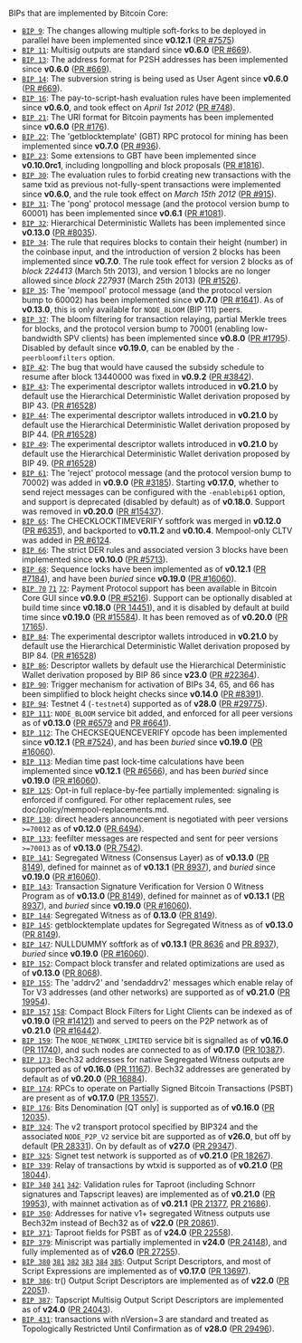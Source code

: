 BIPs that are implemented by Bitcoin Core:

* [`BIP 9`](https://github.com/bgcoin/bips/blob/master/bip-0009.mediawiki): The changes allowing multiple soft-forks to be deployed in parallel have been implemented since **v0.12.1**  ([PR #7575](https://github.com/BGCoinDev/bgcoin/pull/7575))
* [`BIP 11`](https://github.com/bgcoin/bips/blob/master/bip-0011.mediawiki): Multisig outputs are standard since **v0.6.0** ([PR #669](https://github.com/BGCoinDev/bgcoin/pull/669)).
* [`BIP 13`](https://github.com/bgcoin/bips/blob/master/bip-0013.mediawiki): The address format for P2SH addresses has been implemented since **v0.6.0** ([PR #669](https://github.com/BGCoinDev/bgcoin/pull/669)).
* [`BIP 14`](https://github.com/bgcoin/bips/blob/master/bip-0014.mediawiki): The subversion string is being used as User Agent since **v0.6.0** ([PR #669](https://github.com/BGCoinDev/bgcoin/pull/669)).
* [`BIP 16`](https://github.com/bgcoin/bips/blob/master/bip-0016.mediawiki): The pay-to-script-hash evaluation rules have been implemented since **v0.6.0**, and took effect on *April 1st 2012* ([PR #748](https://github.com/BGCoinDev/bgcoin/pull/748)).
* [`BIP 21`](https://github.com/bgcoin/bips/blob/master/bip-0021.mediawiki): The URI format for Bitcoin payments has been implemented since **v0.6.0** ([PR #176](https://github.com/BGCoinDev/bgcoin/pull/176)).
* [`BIP 22`](https://github.com/bgcoin/bips/blob/master/bip-0022.mediawiki): The 'getblocktemplate' (GBT) RPC protocol for mining has been implemented since **v0.7.0** ([PR #936](https://github.com/BGCoinDev/bgcoin/pull/936)).
* [`BIP 23`](https://github.com/bgcoin/bips/blob/master/bip-0023.mediawiki): Some extensions to GBT have been implemented since **v0.10.0rc1**, including longpolling and block proposals ([PR #1816](https://github.com/BGCoinDev/bgcoin/pull/1816)).
* [`BIP 30`](https://github.com/bgcoin/bips/blob/master/bip-0030.mediawiki): The evaluation rules to forbid creating new transactions with the same txid as previous not-fully-spent transactions were implemented since **v0.6.0**, and the rule took effect on *March 15th 2012* ([PR #915](https://github.com/BGCoinDev/bgcoin/pull/915)).
* [`BIP 31`](https://github.com/bgcoin/bips/blob/master/bip-0031.mediawiki): The 'pong' protocol message (and the protocol version bump to 60001) has been implemented since **v0.6.1** ([PR #1081](https://github.com/BGCoinDev/bgcoin/pull/1081)).
* [`BIP 32`](https://github.com/bgcoin/bips/blob/master/bip-0032.mediawiki): Hierarchical Deterministic Wallets has been implemented since **v0.13.0** ([PR #8035](https://github.com/BGCoinDev/bgcoin/pull/8035)).
* [`BIP 34`](https://github.com/bgcoin/bips/blob/master/bip-0034.mediawiki): The rule that requires blocks to contain their height (number) in the coinbase input, and the introduction of version 2 blocks has been implemented since **v0.7.0**. The rule took effect for version 2 blocks as of *block 224413* (March 5th 2013), and version 1 blocks are no longer allowed since *block 227931* (March 25th 2013) ([PR #1526](https://github.com/BGCoinDev/bgcoin/pull/1526)).
* [`BIP 35`](https://github.com/bgcoin/bips/blob/master/bip-0035.mediawiki): The 'mempool' protocol message (and the protocol version bump to 60002) has been implemented since **v0.7.0** ([PR #1641](https://github.com/BGCoinDev/bgcoin/pull/1641)). As of **v0.13.0**, this is only available for `NODE_BLOOM` (BIP 111) peers.
* [`BIP 37`](https://github.com/bgcoin/bips/blob/master/bip-0037.mediawiki): The bloom filtering for transaction relaying, partial Merkle trees for blocks, and the protocol version bump to 70001 (enabling low-bandwidth SPV clients) has been implemented since **v0.8.0** ([PR #1795](https://github.com/BGCoinDev/bgcoin/pull/1795)). Disabled by default since **v0.19.0**, can be enabled by the `-peerbloomfilters` option.
* [`BIP 42`](https://github.com/bgcoin/bips/blob/master/bip-0042.mediawiki): The bug that would have caused the subsidy schedule to resume after block 13440000 was fixed in **v0.9.2** ([PR #3842](https://github.com/BGCoinDev/bgcoin/pull/3842)).
* [`BIP 43`](https://github.com/bgcoin/bips/blob/master/bip-0043.mediawiki): The experimental descriptor wallets introduced in **v0.21.0** by default use the Hierarchical Deterministic Wallet derivation proposed by BIP 43. ([PR #16528](https://github.com/BGCoinDev/bgcoin/pull/16528))
* [`BIP 44`](https://github.com/bgcoin/bips/blob/master/bip-0044.mediawiki): The experimental descriptor wallets introduced in **v0.21.0** by default use the Hierarchical Deterministic Wallet derivation proposed by BIP 44. ([PR #16528](https://github.com/BGCoinDev/bgcoin/pull/16528))
* [`BIP 49`](https://github.com/bgcoin/bips/blob/master/bip-0049.mediawiki): The experimental descriptor wallets introduced in **v0.21.0** by default use the Hierarchical Deterministic Wallet derivation proposed by BIP 49. ([PR #16528](https://github.com/BGCoinDev/bgcoin/pull/16528))
* [`BIP 61`](https://github.com/bgcoin/bips/blob/master/bip-0061.mediawiki): The 'reject' protocol message (and the protocol version bump to 70002) was added in **v0.9.0** ([PR #3185](https://github.com/BGCoinDev/bgcoin/pull/3185)). Starting **v0.17.0**, whether to send reject messages can be configured with the `-enablebip61` option, and support is deprecated (disabled by default) as of **v0.18.0**. Support was removed in **v0.20.0** ([PR #15437](https://github.com/BGCoinDev/bgcoin/pull/15437)).
* [`BIP 65`](https://github.com/bgcoin/bips/blob/master/bip-0065.mediawiki): The CHECKLOCKTIMEVERIFY softfork was merged in **v0.12.0** ([PR #6351](https://github.com/BGCoinDev/bgcoin/pull/6351)), and backported to **v0.11.2** and **v0.10.4**. Mempool-only CLTV was added in [PR #6124](https://github.com/BGCoinDev/bgcoin/pull/6124).
* [`BIP 66`](https://github.com/bgcoin/bips/blob/master/bip-0066.mediawiki): The strict DER rules and associated version 3 blocks have been implemented since **v0.10.0** ([PR #5713](https://github.com/BGCoinDev/bgcoin/pull/5713)).
* [`BIP 68`](https://github.com/bgcoin/bips/blob/master/bip-0068.mediawiki): Sequence locks have been implemented as of **v0.12.1**  ([PR #7184](https://github.com/BGCoinDev/bgcoin/pull/7184)), and have been *buried* since **v0.19.0** ([PR #16060](https://github.com/BGCoinDev/bgcoin/pull/16060)).
* [`BIP 70`](https://github.com/bgcoin/bips/blob/master/bip-0070.mediawiki) [`71`](https://github.com/bgcoin/bips/blob/master/bip-0071.mediawiki) [`72`](https://github.com/bgcoin/bips/blob/master/bip-0072.mediawiki):
  Payment Protocol support has been available in Bitcoin Core GUI since **v0.9.0** ([PR #5216](https://github.com/BGCoinDev/bgcoin/pull/5216)).
  Support can be optionally disabled at build time since **v0.18.0** ([PR 14451](https://github.com/BGCoinDev/bgcoin/pull/14451)),
  and it is disabled by default at build time since **v0.19.0** ([PR #15584](https://github.com/BGCoinDev/bgcoin/pull/15584)).
  It has been removed as of **v0.20.0** ([PR 17165](https://github.com/BGCoinDev/bgcoin/pull/17165)).
* [`BIP 84`](https://github.com/bgcoin/bips/blob/master/bip-0084.mediawiki): The experimental descriptor wallets introduced in **v0.21.0** by default use the Hierarchical Deterministic Wallet derivation proposed by BIP 84. ([PR #16528](https://github.com/BGCoinDev/bgcoin/pull/16528))
* [`BIP 86`](https://github.com/bgcoin/bips/blob/master/bip-0086.mediawiki): Descriptor wallets by default use the Hierarchical Deterministic Wallet derivation proposed by BIP 86 since **v23.0** ([PR #22364](https://github.com/BGCoinDev/bgcoin/pull/22364)).
* [`BIP 90`](https://github.com/bgcoin/bips/blob/master/bip-0090.mediawiki): Trigger mechanism for activation of BIPs 34, 65, and 66 has been simplified to block height checks since **v0.14.0** ([PR #8391](https://github.com/BGCoinDev/bgcoin/pull/8391)).
* [`BIP 94`](https://github.com/bgcoin/bips/blob/master/bip-0094.mediawiki): Testnet 4 (`-testnet4`) supported as of **v28.0** ([PR #29775](https://github.com/BGCoinDev/bgcoin/pull/29775)).
* [`BIP 111`](https://github.com/bgcoin/bips/blob/master/bip-0111.mediawiki): `NODE_BLOOM` service bit added, and enforced for all peer versions as of **v0.13.0** ([PR #6579](https://github.com/BGCoinDev/bgcoin/pull/6579) and [PR #6641](https://github.com/BGCoinDev/bgcoin/pull/6641)).
* [`BIP 112`](https://github.com/bgcoin/bips/blob/master/bip-0112.mediawiki): The CHECKSEQUENCEVERIFY opcode has been implemented since **v0.12.1** ([PR #7524](https://github.com/BGCoinDev/bgcoin/pull/7524)), and has been *buried* since **v0.19.0** ([PR #16060](https://github.com/BGCoinDev/bgcoin/pull/16060)).
* [`BIP 113`](https://github.com/bgcoin/bips/blob/master/bip-0113.mediawiki): Median time past lock-time calculations have been implemented since **v0.12.1** ([PR #6566](https://github.com/BGCoinDev/bgcoin/pull/6566)), and has been *buried* since **v0.19.0** ([PR #16060](https://github.com/BGCoinDev/bgcoin/pull/16060)).
* [`BIP 125`](https://github.com/bgcoin/bips/blob/master/bip-0125.mediawiki): Opt-in full replace-by-fee partially implemented: signaling is enforced if configured. For other replacement rules, see doc/policy/mempool-replacements.md.
* [`BIP 130`](https://github.com/bgcoin/bips/blob/master/bip-0130.mediawiki): direct headers announcement is negotiated with peer versions `>=70012` as of **v0.12.0** ([PR 6494](https://github.com/BGCoinDev/bgcoin/pull/6494)).
* [`BIP 133`](https://github.com/bgcoin/bips/blob/master/bip-0133.mediawiki): feefilter messages are respected and sent for peer versions `>=70013` as of **v0.13.0** ([PR 7542](https://github.com/BGCoinDev/bgcoin/pull/7542)).
* [`BIP 141`](https://github.com/bgcoin/bips/blob/master/bip-0141.mediawiki): Segregated Witness (Consensus Layer) as of **v0.13.0** ([PR 8149](https://github.com/BGCoinDev/bgcoin/pull/8149)), defined for mainnet as of **v0.13.1** ([PR 8937](https://github.com/BGCoinDev/bgcoin/pull/8937)), and *buried* since **v0.19.0** ([PR #16060](https://github.com/BGCoinDev/bgcoin/pull/16060)).
* [`BIP 143`](https://github.com/bgcoin/bips/blob/master/bip-0143.mediawiki): Transaction Signature Verification for Version 0 Witness Program as of **v0.13.0** ([PR 8149](https://github.com/BGCoinDev/bgcoin/pull/8149)), defined for mainnet as of **v0.13.1** ([PR 8937](https://github.com/BGCoinDev/bgcoin/pull/8937)), and *buried* since **v0.19.0** ([PR #16060](https://github.com/BGCoinDev/bgcoin/pull/16060)).
* [`BIP 144`](https://github.com/bgcoin/bips/blob/master/bip-0144.mediawiki): Segregated Witness as of **0.13.0** ([PR 8149](https://github.com/BGCoinDev/bgcoin/pull/8149)).
* [`BIP 145`](https://github.com/bgcoin/bips/blob/master/bip-0145.mediawiki): getblocktemplate updates for Segregated Witness as of **v0.13.0** ([PR 8149](https://github.com/BGCoinDev/bgcoin/pull/8149)).
* [`BIP 147`](https://github.com/bgcoin/bips/blob/master/bip-0147.mediawiki): NULLDUMMY softfork as of **v0.13.1** ([PR 8636](https://github.com/BGCoinDev/bgcoin/pull/8636) and [PR 8937](https://github.com/BGCoinDev/bgcoin/pull/8937)), *buried* since **v0.19.0** ([PR #16060](https://github.com/BGCoinDev/bgcoin/pull/16060)).
* [`BIP 152`](https://github.com/bgcoin/bips/blob/master/bip-0152.mediawiki): Compact block transfer and related optimizations are used as of **v0.13.0** ([PR 8068](https://github.com/BGCoinDev/bgcoin/pull/8068)).
* [`BIP 155`](https://github.com/bgcoin/bips/blob/master/bip-0155.mediawiki): The 'addrv2' and 'sendaddrv2' messages which enable relay of Tor V3 addresses (and other networks) are supported as of **v0.21.0** ([PR 19954](https://github.com/BGCoinDev/bgcoin/pull/19954)).
* [`BIP 157`](https://github.com/bgcoin/bips/blob/master/bip-0157.mediawiki)
  [`158`](https://github.com/bgcoin/bips/blob/master/bip-0158.mediawiki): Compact Block Filters for Light Clients can be indexed as of **v0.19.0** ([PR #14121](https://github.com/BGCoinDev/bgcoin/pull/14121)) and served to peers on the P2P network as of **v0.21.0** ([PR #16442](https://github.com/BGCoinDev/bgcoin/pull/16442)).
* [`BIP 159`](https://github.com/bgcoin/bips/blob/master/bip-0159.mediawiki): The `NODE_NETWORK_LIMITED` service bit is signalled as of **v0.16.0** ([PR 11740](https://github.com/BGCoinDev/bgcoin/pull/11740)), and such nodes are connected to as of **v0.17.0** ([PR 10387](https://github.com/BGCoinDev/bgcoin/pull/10387)).
* [`BIP 173`](https://github.com/bgcoin/bips/blob/master/bip-0173.mediawiki): Bech32 addresses for native Segregated Witness outputs are supported as of **v0.16.0** ([PR 11167](https://github.com/BGCoinDev/bgcoin/pull/11167)). Bech32 addresses are generated by default as of **v0.20.0** ([PR 16884](https://github.com/BGCoinDev/bgcoin/pull/16884)).
* [`BIP 174`](https://github.com/bgcoin/bips/blob/master/bip-0174.mediawiki): RPCs to operate on Partially Signed Bitcoin Transactions (PSBT) are present as of **v0.17.0** ([PR 13557](https://github.com/BGCoinDev/bgcoin/pull/13557)).
* [`BIP 176`](https://github.com/bgcoin/bips/blob/master/bip-0176.mediawiki): Bits Denomination [QT only] is supported as of **v0.16.0** ([PR 12035](https://github.com/BGCoinDev/bgcoin/pull/12035)).
* [`BIP 324`](https://github.com/bgcoin/bips/blob/master/bip-0324.mediawiki): The v2 transport protocol specified by BIP324 and the associated `NODE_P2P_V2` service bit are supported as of **v26.0**, but off by default ([PR 28331](https://github.com/BGCoinDev/bgcoin/pull/28331)). On by default as of **v27.0** ([PR 29347](https://github.com/BGCoinDev/bgcoin/pull/29347)).
* [`BIP 325`](https://github.com/bgcoin/bips/blob/master/bip-0325.mediawiki): Signet test network is supported as of **v0.21.0** ([PR 18267](https://github.com/BGCoinDev/bgcoin/pull/18267)).
* [`BIP 339`](https://github.com/bgcoin/bips/blob/master/bip-0339.mediawiki): Relay of transactions by wtxid is supported as of **v0.21.0** ([PR 18044](https://github.com/BGCoinDev/bgcoin/pull/18044)).
* [`BIP 340`](https://github.com/bgcoin/bips/blob/master/bip-0340.mediawiki)
  [`341`](https://github.com/bgcoin/bips/blob/master/bip-0341.mediawiki)
  [`342`](https://github.com/bgcoin/bips/blob/master/bip-0342.mediawiki):
  Validation rules for Taproot (including Schnorr signatures and Tapscript
  leaves) are implemented as of **v0.21.0** ([PR 19953](https://github.com/BGCoinDev/bgcoin/pull/19953)),
  with mainnet activation as of **v0.21.1** ([PR 21377](https://github.com/BGCoinDev/bgcoin/pull/21377),
  [PR 21686](https://github.com/BGCoinDev/bgcoin/pull/21686)).
* [`BIP 350`](https://github.com/bgcoin/bips/blob/master/bip-0350.mediawiki): Addresses for native v1+ segregated Witness outputs use Bech32m instead of Bech32 as of **v22.0** ([PR 20861](https://github.com/BGCoinDev/bgcoin/pull/20861)).
* [`BIP 371`](https://github.com/bgcoin/bips/blob/master/bip-0371.mediawiki): Taproot fields for PSBT as of **v24.0** ([PR 22558](https://github.com/BGCoinDev/bgcoin/pull/22558)).
* [`BIP 379`](https://github.com/bgcoin/bips/blob/master/bip-0379.md): Miniscript was partially implemented in **v24.0** ([PR 24148](https://github.com/BGCoinDev/bgcoin/pull/24148)), and fully implemented as of **v26.0** ([PR 27255](https://github.com/BGCoinDev/bgcoin/pull/27255)).
* [`BIP 380`](https://github.com/bgcoin/bips/blob/master/bip-0380.mediawiki)
  [`381`](https://github.com/bgcoin/bips/blob/master/bip-0381.mediawiki)
  [`382`](https://github.com/bgcoin/bips/blob/master/bip-0382.mediawiki)
  [`383`](https://github.com/bgcoin/bips/blob/master/bip-0383.mediawiki)
  [`384`](https://github.com/bgcoin/bips/blob/master/bip-0384.mediawiki)
  [`385`](https://github.com/bgcoin/bips/blob/master/bip-0385.mediawiki):
  Output Script Descriptors, and most of Script Expressions are implemented as of **v0.17.0** ([PR 13697](https://github.com/BGCoinDev/bgcoin/pull/13697)).
* [`BIP 386`](https://github.com/bgcoin/bips/blob/master/bip-0386.mediawiki): tr() Output Script Descriptors are implemented as of **v22.0** ([PR 22051](https://github.com/BGCoinDev/bgcoin/pull/22051)).
* [`BIP 387`](https://github.com/bgcoin/bips/blob/master/bip-0387.mediawiki): Tapscript Multisig Output Script Descriptors are implemented as of **v24.0** ([PR 24043](https://github.com/BGCoinDev/bgcoin/pull/24043)).
* [`BIP 431`](https://github.com/bgcoin/bips/blob/master/bip-0431.mediawiki): transactions with nVersion=3 are standard and treated as Topologically Restricted Until Confirmation as of **v28.0** ([PR 29496](https://github.com/BGCoinDev/bgcoin/pull/29496)).
